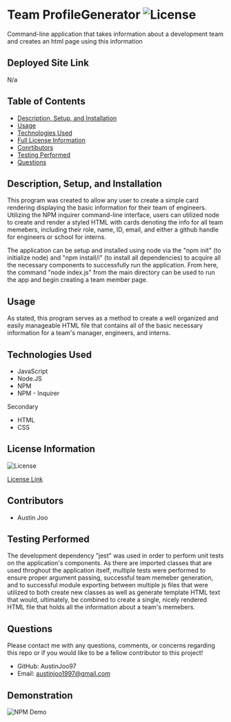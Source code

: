 # Team ProfileGenerator ![License](https://img.shields.io/badge/License-ISC-blue.svg)
Command-line application that takes information about a development team and creates an html page using this information

## Deployed Site Link 

N/a


## Table of Contents

- [Description, Setup, and Installation](#description-setup-and-installation)
- [Usage](#usage)
- [Technologies Used](#technologies-used)
- [Full License Information](#license-information)
- [Conrtibutors](#contributors)
- [Testing Performed](#testing-performed)
- [Questions](#questions)


## Description, Setup, and Installation

This program was created to allow any user to create a simple card rendering displaying the basic information for their team of engineers. Utilizing the NPM inquirer command-line interface, users can utilized node to create and render a styled HTML with cards denoting the info for all team memebers, including their role, name, ID, email, and either a github handle for engineers or school for interns.

The application can be setup and installed using node via the "npm init" (to initialize node) and "npm install/i" (to install all dependencies) to acquire all the necessary components to successfully run the application. From here, the command "node index.js" from the main directory can be used to run the app and begin creating a team member page.

## Usage
As stated, this program serves as a method to create a well organized and easily manageable HTML file that contains all of the basic necessary information for a team's manager, engineers, and interns.
## Technologies Used
- JavaScript
- Node.JS
- NPM
- NPM - Inquirer

Secondary
- HTML
- CSS

## License Information
![License](https://img.shields.io/badge/License-ISC-blue.svg)

[License Link](https://opensource.org/licenses/ISC)

## Contributors
- Austin Joo

## Testing Performed
The development dependency "jest" was used in order to perform unit tests on the application's components. As there are imported classes that are used throghout the application itself, multiple tests were performed to ensure proper argument passing, successful team memeber generation, and to successful module exporting between multiple js files that were utilized to both create new classes as well as generate template HTML text that would, ultimately, be combined to create a single, nicely rendered HTML file that holds all the information about a team's memebers.

## Questions
Please contact me with any questions, comments, or concerns regarding this repo or if you would like to be a fellow contributor to this project!
- GitHub: AustinJoo97 
- Email: austinjoo1997@gmail.com

## Demonstration
![NPM Demo](./Demo/demo.gif)
